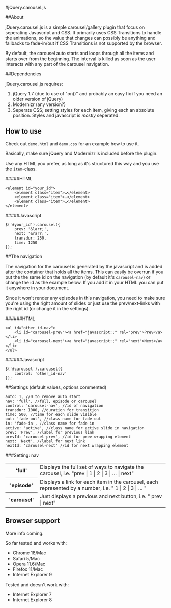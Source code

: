 #jQuery.carousel.js

##About

jQuery.carousel.js is a simple carousel/gallery plugin that focus on seperating Javascript and CSS. It primarily uses CSS Transitions to handle the animations, so the value that changes can possibly be anything and fallbacks to fade-in/out if CSS Transitions is not supported by the browser. 

By default, the carousel auto starts and loops through all the items and starts over from the beginning. The interval is killed as soon as the user interacts with any part of the carousel navigation.


##Dependencies

jQuery.carousel.js requires:

1. jQuery 1.7 (due to use of "on()" and probably an easy fix if you need an older version of jQuery)
2. Modernizr (any version?)
3. Seperate CSS; setting styles for each item, giving each an absolute position. Styles and javascript is *mostly* seperated. 

## How to use

Check out `demo.html` and `demo.css` for an example how to use it.

Basically, make sure jQuery and Modernizr is included before the plugin.

Use any HTML you prefer, as long as it's structured this way and you use the `item`-class.

#####HTML

	<element id="your_id">
		<element class="item">…</element>
		<element class="item">…</element>
		<element class="item">…</element>
	</element>
	
#####Javascript

	$('#your_id').carousel({
		prev: '&larr;',
		next: '&rarr;',
		transdur: 250,
		time: 1250
	});



##The navigation

The navigation for the carousel is generated by the javascript and is added after the container that holds all the items. This can easily be overrun if you put the the same id on the navigation (by default it's `carousel-nav`) or change the id as the example below. If you add it in your HTML you can put it anywhere in your document. 

Since it won't render any episodes in this navigation, you need to make sure you're using the right amount of slides or just use the prev/next-links with the right id (or change it in the settings).

######HTML

	<ul id="other_id-nav">
		<li id="carousel-prev"><a href="javascript:;" rel="prev">Prev</a></li>
		<li id="carousel-next"><a href="javascript:;" rel="next">Next</a></li>
	</ul>
	
######Javascript

	$('#carousel').carousel({
		control: 'other_id-nav' 
	});


##Settings (default values, options commented)
	
	auto: 1, //0 to remove auto start
	nav: 'full', //full, episode or carousel
	control: 'carousel-nav', //id of navigation
	transdur: 1000, //duration for transition
	time: 500, //time for each slide visible
	out: 'fade-out', //class name for fade out
	in: 'fade-in', //class name for fade in
	active: 'active', //class name for active slide in navigation
	prev: 'Prev', //label for previous link
	prevId: 'carousel-prev', //id for prev wrapping element
	next: 'Next', //label for next link
	nextId: 'carousel-next' //id for next wrapping element
	

###Setting: nav
<table>
	<tr>
		<th width="20%">'full'</th>
		<td>Displays the full set of ways to navigate the carousel, i.e.  	"prev | 1 | 2 | 3 | … | next" </td>
	</tr>
	<tr>
		<th>'episode'</th>
		<td>Displays a link for each item in the carousel, each represented by a number, i.e. " 1 | 2 | 3 | … " </td>
	</tr>
	<tr>
		<th>'carousel'</th>
		<td>Just displays a previous and next button, i.e. " prev | next" </td>
	</tr>
</table>


## Browser support
More info coming.

So far tested and works with:

* Chrome 18/Mac
* Safari 5/Mac
* Opera 11.6/Mac
* Firefox 11/Mac
* Internet Explorer 9

Tested and doesn't work with:

* Internet Explorer 7
* Internet Explorer 8




